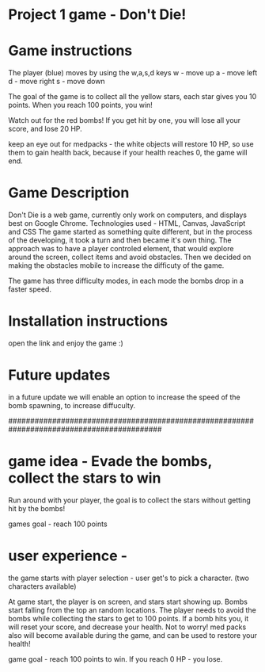 # Project 1 game - Don't Die!

# Game instructions

The player (blue) moves by using the w,a,s,d keys
w - move up
a - move left
d - move right
s - move down

The goal of the game is to collect all the yellow stars, each star gives you 10 points. When you reach 100 points, you win!

Watch out for the red bombs! If you get hit by one, you will lose all your score, and lose 20 HP.

keep an eye out for medpacks - the white objects will restore 10 HP, so use them to gain health back, because if your health reaches 0, the game will end.

# Game Description

Don't Die is a web game, currently only work on computers, and displays best on Google Chrome.
Technologies used - HTML, Canvas, JavaScript and CSS
The game started as something quite different, but in the process of the developing, it took a turn and then became it's own thing.
The approach was to have a player controled element, that would explore around the screen, collect items and avoid obstacles.
Then we decided on making the obstacles mobile to increase the difficuty of the game.

The game has three difficulty modes, in each mode the bombs drop in a faster speed.

# Installation instructions
open the link and enjoy the game :)

# Future updates

in a future update we will enable an option to increase the speed of the bomb spawning, to increase diffuculty.


###########################################################################################

# game idea - Evade the bombs, collect the stars to win

Run around with your player, the goal is to collect the stars without getting hit by the bombs!

games goal - reach 100 points

# user experience - 

the game starts with player selection - user get's to pick a character. (two characters available)

At game start, the player is on screen, and stars start showing up.
Bombs start falling from the top an random locations.
The player needs to avoid the bombs while collecting the stars to get to 100 points.
If a bomb hits you, it will reset your score, and decrease your health.
Not to worry! med packs also will become available during the game, and can be used to restore your health!

game goal - reach 100 points to win. If you reach 0 HP - you lose.



